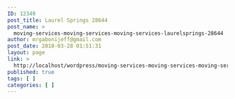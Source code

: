 ```yaml
---
ID: 12349
post_title: Laurel Springs 28644
post_name: >
  moving-services-moving-services-moving-services-laurelsprings-28644
author: mrgabonijeff@gmail.com
post_date: 2018-03-28 01:51:31
layout: page
link: >
  http://localhost/wordpress/moving-services-moving-services-moving-services-laurelsprings-28644/
published: true
tags: [ ]
categories: [ ]
---
```

